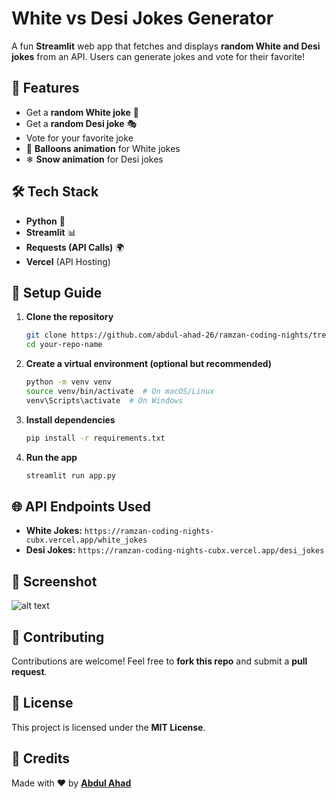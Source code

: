 # White vs Desi Jokes Generator

A fun **Streamlit** web app that fetches and displays **random White and Desi jokes** from an API. Users can generate jokes and vote for their favorite!

## 🚀 Features

- Get a **random White joke** 🎩
- Get a **random Desi joke** 🎭
- Vote for your favorite joke
- 🎈 **Balloons animation** for White jokes
- ❄ **Snow animation** for Desi jokes

## 🛠️ Tech Stack

- **Python** 🐍
- **Streamlit** 📊
- **Requests (API Calls)** 🌍
- **Vercel** (API Hosting)

## 📌 Setup Guide

1. **Clone the repository**

   ```sh
   git clone https://github.com/abdul-ahad-26/ramzan-coding-nights/tree/main/joke-generator.git
   cd your-repo-name
   ```

2. **Create a virtual environment (optional but recommended)**

   ```sh
   python -m venv venv
   source venv/bin/activate  # On macOS/Linux
   venv\Scripts\activate  # On Windows
   ```

3. **Install dependencies**

   ```sh
   pip install -r requirements.txt
   ```

4. **Run the app**

   ```sh
   streamlit run app.py
   ```

## 🌐 API Endpoints Used

- **White Jokes:** `https://ramzan-coding-nights-cubx.vercel.app/white_jokes`
- **Desi Jokes:** `https://ramzan-coding-nights-cubx.vercel.app/desi_jokes`

## 📸 Screenshot
![alt text](image.png)


## 🤝 Contributing

Contributions are welcome! Feel free to **fork this repo** and submit a **pull request**.

## 📜 License

This project is licensed under the **MIT License**.

## 💖 Credits

Made with ❤️ by **[Abdul Ahad](https://github.com/abdul-ahad-26)**

